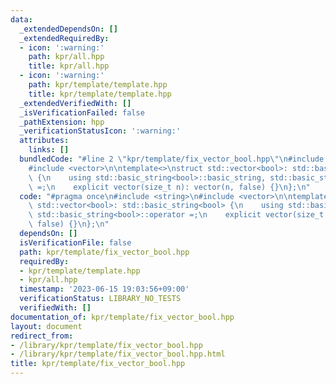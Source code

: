 ```yaml
---
data:
  _extendedDependsOn: []
  _extendedRequiredBy:
  - icon: ':warning:'
    path: kpr/all.hpp
    title: kpr/all.hpp
  - icon: ':warning:'
    path: kpr/template/template.hpp
    title: kpr/template/template.hpp
  _extendedVerifiedWith: []
  _isVerificationFailed: false
  _pathExtension: hpp
  _verificationStatusIcon: ':warning:'
  attributes:
    links: []
  bundledCode: "#line 2 \"kpr/template/fix_vector_bool.hpp\"\n#include <string>\n\
    #include <vector>\n\ntemplate<>\nstruct std::vector<bool>: std::basic_string<bool>\
    \ {\n    using std::basic_string<bool>::basic_string, std::basic_string<bool>::operator\
    \ =;\n    explicit vector(size_t n): vector(n, false) {}\n};\n"
  code: "#pragma once\n#include <string>\n#include <vector>\n\ntemplate<>\nstruct\
    \ std::vector<bool>: std::basic_string<bool> {\n    using std::basic_string<bool>::basic_string,\
    \ std::basic_string<bool>::operator =;\n    explicit vector(size_t n): vector(n,\
    \ false) {}\n};\n"
  dependsOn: []
  isVerificationFile: false
  path: kpr/template/fix_vector_bool.hpp
  requiredBy:
  - kpr/template/template.hpp
  - kpr/all.hpp
  timestamp: '2023-06-15 19:03:56+09:00'
  verificationStatus: LIBRARY_NO_TESTS
  verifiedWith: []
documentation_of: kpr/template/fix_vector_bool.hpp
layout: document
redirect_from:
- /library/kpr/template/fix_vector_bool.hpp
- /library/kpr/template/fix_vector_bool.hpp.html
title: kpr/template/fix_vector_bool.hpp
---
```

